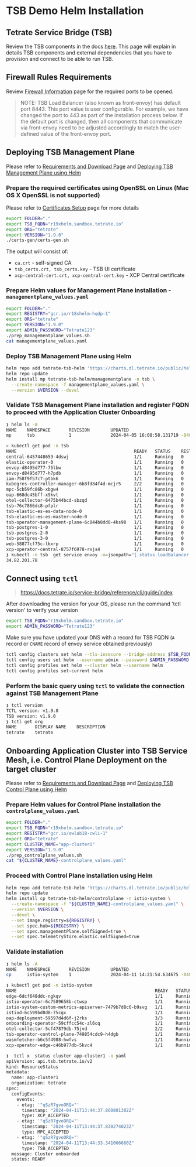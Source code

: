 # TSB Demo Helm Installation

## Tetrate Service Bridge (TSB)
Review the TSB components in the docs [here](https://docs.tetrate.io/service-bridge/setup/components). This page will explain in details TSB components and external dependencies that you have to provision and connect to be able to run TSB.

## Firewall Rules Requirements
Review [Firewall Information](https://docs.tetrate.io/service-bridge/setup/firewall_information) page for the required ports to be opened.

> NOTE: TSB Load Balancer (also known as front-envoy) has default port 8443. This port value is user configurable. For example, we have changed the port to 443 as part of the installation process below. If the default port is changed, then all components that communicate via front-envoy need to be adjusted accordingly to match the user-defined value of the front-envoy port.

## Deploying TSB Management Plane

Please refer to [Requirements and Download Page](https://docs.tetrate.io/service-bridge/setup/requirements-and-download) and [Deploying TSB Management Plane using Helm](https://docs.tetrate.io/service-bridge/latest/en-us/setup/helm/managementplane)

### Prepare the required certificates using OpenSSL on Linux (Mac OS X OpenSSL is not supported)

Please refer to [Certificates Setup](https://docs.tetrate.io/service-bridge/setup/certificate/certificate-setup) page for more details

```sh
export FOLDER="."
export TSB_FQDN="r19xhelm.sandbox.tetrate.io"
export ORG="tetrate"
export VERSION="1.9.0"
./certs-gen/certs-gen.sh
```

The output will consist of:

- `ca.crt` - self-signed CA
- `tsb_certs.crt, tsb_certs.key` - TSB UI certificate
- `xcp-central-cert.crt, xcp-central-cert.key` - XCP Central certificate

### Prepare Helm values for Management Plane installation - `managementplane_values.yaml`

```sh
export FOLDER="."
export REGISTRY="gcr.io/r18xhelm-hqdp-1"
export ORG="tetrate"
export VERSION="1.9.0"
export ADMIN_PASSWORD="Tetrate123"
./prep_managementplane_values.sh
cat managementplane_values.yaml
```

### Deploy TSB Management Plane using Helm

```sh
helm repo add tetrate-tsb-helm 'https://charts.dl.tetrate.io/public/helm/charts/'
helm repo update
helm install mp tetrate-tsb-helm/managementplane -n tsb \
  --create-namespace -f managementplane_values.yaml \
  --version $VERSION --devel  
```

### Validate TSB Management Plane installation and register FQDN to proceed with the Application Cluster Onboarding

```sh
❯ helm ls -A
NAME    NAMESPACE       REVISION        UPDATED                                 STATUS          CHART                   APP VERSION
mp      tsb             1               2024-04-05 16:08:58.131719 -0400 EDT    deployed        managementplane-1.9.0-internal-rc5      1.9.0 

> kubectl get pod -n tsb
NAME                                             READY   STATUS    RESTARTS   AGE
central-6457448659-4dswj                         1/1     Running   0          99s
elastic-operator-0                               1/1     Running   0          4m22s
envoy-d8495d777-75lbw                            1/1     Running   0          3m45s
envoy-d8495d777-h7pdb                            1/1     Running   0          3m45s
iam-758f9f57c7-ptbk6                             1/1     Running   0          3m45s
kubegres-controller-manager-6b8fd84f4d-mcjr5     2/2     Running   0          4m22s
mpc-5cb59fc86b-xbgw4                             1/1     Running   0          3m44s
oap-668dc45bff-x9kvt                             1/1     Running   0          3m44s
otel-collector-6475b44bcd-sbzqd                  1/1     Running   0          3m45s
tsb-76c7866dc8-pfplr                             1/1     Running   0          3m44s
tsb-elastic-es-es-data-node-0                    1/1     Running   0          3m49s
tsb-elastic-es-es-master-node-0                  1/1     Running   0          3m49s
tsb-operator-management-plane-6c844b8dd8-4ks98   1/1     Running   0          4m46s
tsb-postgres-1-0                                 1/1     Running   0          3m48s
tsb-postgres-2-0                                 1/1     Running   0          3m19s
tsb-postgres-3-0                                 1/1     Running   0          2m19s
web-58877cf75c-lkxrp                             1/1     Running   0          3m45s
xcp-operator-central-8757f6978-rxjs4             1/1     Running   0          3m45s
❯ kubectl -n tsb  get service envoy -o=jsonpath="{.status.loadBalancer.ingress[0]['hostname','ip']}"
34.82.201.78
```
## Connect using `tctl`

> https://docs.tetrate.io/service-bridge/reference/cli/guide/index

After downloading the version for your OS, please run the command 'tctl version' to verify your version

```sh
export TSB_FQDN="r19xhelm.sandbox.tetrate.io"
export ADMIN_PASSWORD="Tetrate123"

```
Make sure you have updated your DNS with a record for TSB FQDN (`A` record or `CNAME` record of envoy service obtained previously)

```sh
tctl config clusters set helm --tls-insecure --bridge-address $TSB_FQDN:443
tctl config users set helm --username admin --password $ADMIN_PASSWORD --org $ORG
tctl config profiles set helm --cluster helm --username helm
tctl config profiles set-current helm
```

###  Perform the basic query using `tctl` to validate the connection against TSB Management Plane

```sh
❯ tctl version
TCTL version: v1.9.0
TSB version: v1.9.0
❯ tctl get org
NAME       DISPLAY NAME    DESCRIPTION
tetrate    tetrate
```

## Onboarding Application Cluster into TSB Service Mesh, i.e. Control Plane Deployment on the target cluster

Please refer to [Requirements and Download Page](https://docs.tetrate.io/service-bridge/setup/requirements-and-download) and [Deploying TSB Control Plane using Helm](https://docs.tetrate.io/service-bridge/setup/helm/controlplane)

### Prepare Helm values for Control Plane installation the `controlplane_values.yaml`

```sh
export FOLDER="."
export TSB_FQDN="r19xhelm.sandbox.tetrate.io"
export REGISTRY="gcr.io/swlab18-cwli-1"
export ORG="tetrate"
export CLUSTER_NAME="app-cluster1"
export VERSION="1.9.0"
./prep_controlplane_values.sh
cat "${CLUSTER_NAME}-controlplane_values.yaml"
```

### Proceed with Control Plane installation using Helm

```sh
helm repo add tetrate-tsb-helm 'https://charts.dl.tetrate.io/public/helm/charts/'
helm repo update
helm install cp tetrate-tsb-helm/controlplane -n istio-system \
  --create-namespace -f "${CLUSTER_NAME}-controlplane_values.yaml" \
  --version $VERSION \
  --devel \
  --set image.registry=${REGISTRY} \
  --set spec.hub=${REGISTRY} \
  --set spec.managementPlane.selfSigned=true \
  --set spec.telemetryStore.elastic.selfSigned=true
```

### Validate installation

```sh
❯ helm ls -A
NAME    NAMESPACE       REVISION        UPDATED                                 STATUS          CHART                           APP VERSION       
cp      istio-system    1               2024-04-11 14:21:54.634675 -0400 EDT    deployed        controlplane-1.9.0 1.9.0

❯ kubectl get pod -n istio-system
NAME                                                     READY   STATUS    RESTARTS   AGE
edge-6dcf648ddc-ngkqv                                    1/1     Running   0          53m
istio-operator-6c7589658b-ctwsp                          1/1     Running   0          64m
istio-system-custom-metrics-apiserver-7479b7d8c6-b9svg   1/1     Running   0          64m
istiod-6c599bd8d8-75cgx                                  1/1     Running   0          64m
oap-deployment-59597d4d6f-j2rks                          3/3     Running   0          7m27s
onboarding-operator-59cffcc54c-zl6cq                     1/1     Running   0          64m
otel-collector-5cf47879db-75jvd                          2/2     Running   0          64m
tsb-operator-control-plane-749854cdc9-h4dgb              1/1     Running   0          57m
wasmfetcher-b6c5f4988-hwfvs                              1/1     Running   0          64m
xcp-operator-edge-c46b977db-5kvc4                        1/1     Running   0          54m

❯  tctl x  status cluster app-cluster1 -o yaml
apiVersion: api.tsb.tetrate.io/v2
kind: ResourceStatus
metadata:
  name: app-cluster1
  organization: tetrate
spec:
  configEvents:
    events:
    - etag: '"qSzR7gvoORQ="'
      timestamp: "2024-04-11T13:44:37.860801302Z"
      type: XCP_ACCEPTED
    - etag: '"qSzR7gvoORQ="'
      timestamp: "2024-04-11T13:44:37.830274023Z"
      type: MPC_ACCEPTED
    - etag: '"qSzR7gvoORQ="'
      timestamp: "2024-04-11T13:44:33.341066660Z"
      type: TSB_ACCEPTED
  message: Cluster onboarded
  status: READY
```
